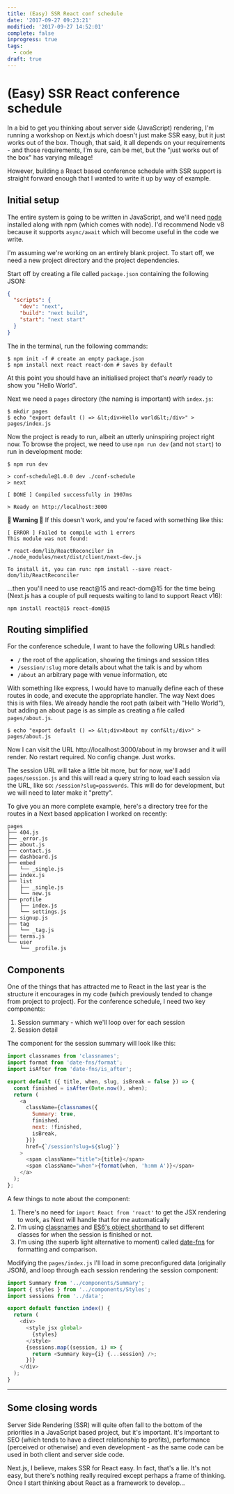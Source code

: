 ```yaml
---
title: (Easy) SSR React conf schedule
date: '2017-09-27 09:23:21'
modified: '2017-09-27 14:52:01'
complete: false
inprogress: true
tags:
  - code
draft: true
---
```

# (Easy) SSR React conference schedule

In a bid to get you thinking about server side (JavaScript) rendering, I'm running a workshop on Next.js which doesn't just make SSR easy, but it just works out of the box. Though, that said, it all depends on your requirements - and those requirements, I'm sure, can be met, but the "just works out of the box" has varying mileage!

However, building a React based conference schedule with SSR support is straight forward enough that I wanted to write it up by way of example.

<!--more-->

## Initial setup

The entire system is going to be written in JavaScript, and we'll need [node](https://nodejs.org) installed along with npm (which comes with node). I'd recommend Node v8 because it supports `async/await` which will become useful in the code we write.

I'm assuming we're working on an entirely blank project. To start off, we need a new project directory and the project dependencies.

Start off by creating a file called `package.json` containing the following JSON:

```json
{
  "scripts": {
    "dev": "next",
    "build": "next build",
    "start": "next start"
  }
}
```

The in the terminal, run the following commands:

```shell
$ npm init -f # create an empty package.json
$ npm install next react react-dom # saves by default
```

At this point you should have an initialised project that's _nearly_ ready to show you "Hello World".

Next we need a `pages` directory (the naming is important) with `index.js`:

```shell
$ mkdir pages
$ echo "export default () => &lt;div>Hello world&lt;/div>" > pages/index.js
```

Now the project is ready to run, albeit an utterly uninspiring project right now. To browse the project, we need to use `npm run dev` (and not `start`) to run in development mode:

```shell
$ npm run dev

> conf-schedule@1.0.0 dev ./conf-schedule
> next

[ DONE ] Compiled successfully in 1907ms

> Ready on http://localhost:3000
```

<div class="update"><strong>🚨 Warning 🚨</strong> If this doesn't work, and you're faced with something like this:

<pre class="nohighlight"><code>[ ERROR ] Failed to compile with 1 errors
This module was not found:

* react-dom/lib/ReactReconciler in ./node_modules/next/dist/client/next-dev.js

To install it, you can run: npm install --save react-dom/lib/ReactReconciler</code></pre>

…then you'll need to use react@15 and react-dom@15 for the time being (Next.js has a couple of pull requests waiting to land to support React v16):

<pre class="nohighlight"><code>npm install react@15 react-dom@15</code></pre></div>

## Routing simplified

For the conference schedule, I want to have the following URLs handled:

- `/` the root of the application, showing the timings and session titles
- `/session/:slug` more details about what the talk is and by whom
- `/about` an arbitrary page with venue information, etc

With something like express, I would have to manually define each of these routes in code, and execute the appropriate handler. The way Next does this is with files. We already handle the root path (albeit with "Hello World"), but adding an about page is as simple as creating a file called `pages/about.js`.

```shell
$ echo "export default () => &lt;div>About my conf&lt;/div>" > pages/about.js
```

Now I can visit the URL http://localhost:3000/about in my browser and it will render. No restart required. No config change. Just works.

The session URL will take a little bit more, but for now, we'll add `pages/session.js` and this will read a query string to load each session via the URL, like so: `/session?slug=passwords`. This will do for development, but we will need to later make it "pretty".

To give you an more complete example, here's a directory tree for the routes in a Next based application I worked on recently:

```nohighlight
pages
├── 404.js
├── _error.js
├── about.js
├── contact.js
├── dashboard.js
├── embed
│   └── _single.js
├── index.js
├── list
│   ├── _single.js
│   └── new.js
├── profile
│   ├── index.js
│   └── settings.js
├── signup.js
├── tag
│   └── _tag.js
├── terms.js
└── user
    └── _profile.js
```

## Components

One of the things that has attracted me to React in the last year is the structure it encourages in my code (which previously tended to change from project to project). For the conference schedule, I need two key components:

1. Session summary - which we'll loop over for each session
2. Session detail

The component for the session summary will look like this:

```js
import classnames from 'classnames';
import format from 'date-fns/format';
import isAfter from 'date-fns/is_after';

export default ({ title, when, slug, isBreak = false }) => {
  const finished = isAfter(Date.now(), when);
  return (
    <a
      className={classnames({
        Summary: true,
        finished,
        next: !finished,
        isBreak,
      })}
      href={`/session?slug=${slug}`}
    >
      <span className="title">{title}</span>
      <span className="when">{format(when, 'h:mm A')}</span>
    </a>
  );
};
```

A few things to note about the component:

1. There's no need for `import React from 'react'` to get the JSX rendering to work, as Next will handle that for me automatically
2. I'm using [classnames](https://www.npmjs.com/package/classnames) and [ES6's object shorthand](https://developer.mozilla.org/en-US/docs/Web/JavaScript/Reference/Operators/Object_initializer#New_notations_in_ECMAScript_2015) to set different classes for when the session is finished or not.
3. I'm using (the superb light alternative to moment) called [date-fns](https://date-fns.org/) for formatting and comparison.

Modifying the `pages/index.js` I'll load in some preconfigured data (originally JSON), and loop through each session rendering the session component:

```js
import Summary from '../components/Summary';
import { styles } from '../components/Styles';
import sessions from '../data';

export default function index() {
  return (
    <div>
      <style jsx global>
        {styles}
      </style>
      {sessions.map((session, i) => {
        return <Summary key={i} {...session} />;
      })}
    </div>
  );
}
```



---

## Some closing words

Server Side Rendering (SSR) will quite often fall to the bottom of the priorities in a JavaScript based project, but it's important. It's important to SEO (which tends to have a direct relationship to profits), performance (perceived or otherwise) and even development - as the same code can be used in both client and server side code.

Next.js, I believe, makes SSR for React easy. In fact, that's a lie. It's not easy, but there's nothing really required except perhaps a frame of thinking. Once I start thinking about React as a framework to develop…

